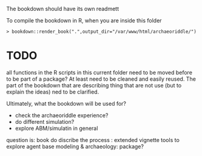 The bookdown should have its own readmett

To compile the bookdown in R, when you are inside this folder 

```{r}
> bookdown::render_book(".",output_dir="/var/www/html/archaeoriddle/")
```

# TODO

all functions in the R scripts in this current folder need to be moved before to be part of a package? At least need to be cleaned and easily reused. The part of the bookdown that are describing thing that are not use (but to explain the ideas)  ned to be clarified. 

Ultimately, what the bookdown will be used for?
- check the archaeoriddle experience?
- do different simulation? 
- explore ABM/simulatin in general

question is: book do discribe the process : extended vignette
             tools to explore agent base modeling & archaeology: package?


